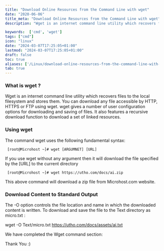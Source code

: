 ```yaml
---
title: "Download Online Resources from the Command Line with wget"
date: "2020-06-06"
title_meta: "Download Online Resources from the Command Line with wget"
description: "Wget is an internet command line utility which recovers files to the local filesystem and stores them. You can download any file accessible by HTTP, HTTPS or FTP using wget. wget gives a number of user configuration options for downloading and saving of files. It also features a recursive download function to download a set of linked resources."

keywords:  ['cmd', 'wget']
tags: ["cmd"]
icon: "linux"
date: "2024-03-07T17:25:05+01:00"
lastmod: "2024-03-07T17:25:05+01:00" 
draft: false
toc: true
aliases: ['/Linux/download-online-resources-from-the-command-line-with-wget']
tab: true
---
```


### What is wget ?

Wget is an internet command line utility which recovers files to the local filesystem and stores them. You can download any file accessible by HTTP, HTTPS or FTP using wget. wget gives a number of user configuration options for downloading and saving of files. It also features a recursive download function to download a set of linked resources.

### Using wget

The command wget uses the following fundamental syntax:

```
 [root@Microhost ~]# wget [ARGUMNET] [URL] 
```

If you use wget without any argument then it will download the file specified by the \[URL\] to the current directory

```
 [root@Microhost ~]# wget https://utho.com/docs/ai.zip 
```

This above command will download a zip file from Microhost.com website.

### Download Content to Standard Output

The -O option controls the file location and name in which the downloaded content is written. To download and save the file to the Text directory as micro.txt :

wget -O Text/micro.txt https://utho.com/docs/assets/ai.txt

We have completed the Wget command section:

Thank You :)

